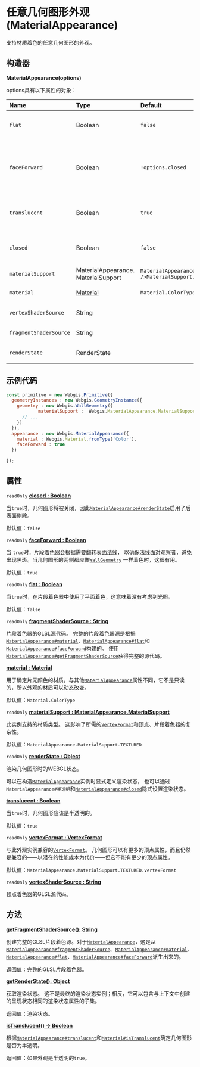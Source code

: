 # 任意几何图形外观(MaterialAppearance)

支持材质着色的任意几何图形的外观。

## 构造器

**MaterialAppearance(options)**

options具有以下属性的对象：

| Name                   | Type                                                         | Default                                             | Description                                                  |
| :--------------------- | :----------------------------------------------------------- | :-------------------------------------------------- | :----------------------------------------------------------- |
| `flat`                 | Boolean                                                      | `false`                                             | `optional`当`true`时，在片段着色器中使用了平面着色，这意味着没有考虑到光照。 |
| `faceForward`          | Boolean                                                      | `!options.closed`                                   | `optional`当 `true`时，片段着色器会根据需要翻转表面法线， 以确保法线面对观察者，避免出现黑斑。当几何图形的两侧都应像[`WallGeometry`](https://www.vvpstk.com/public/Cesium/Documentation/WallGeometry.html) 一样着色时，这很有用。 |
| `translucent`          | Boolean                                                      | `true`                                              | `optional`当`true`时，几何图形应该是半透明的，因此[`MaterialAppearance#renderState`](https://www.vvpstk.com/public/Cesium/Documentation/MaterialAppearance.html#renderState)启用了alpha混合。 |
| `closed`               | Boolean                                                      | `false`                                             | `optional`当`true`时，几何图形将被关闭，因此[`MaterialAppearance#renderState`](https://www.vvpstk.com/public/Cesium/Documentation/MaterialAppearance.html#renderState)启用了背面剔除。 |
| `materialSupport`      | MaterialAppearance.<br />MaterialSupport                     | `MaterialAppearance.<br />MaterialSupport.TEXTURED` | `optional`支持的材质类型。                                   |
| `material`             | [Material](https://www.vvpstk.com/public/Cesium/Documentation/Material.html) | `Material.ColorType`                                | `optional`用于确定片元颜色的材质。                           |
| `vertexShaderSource`   | String                                                       |                                                     | `optional`可选的GLSL顶点着色器源覆盖默认的顶点着色器。       |
| `fragmentShaderSource` | String                                                       |                                                     | `optional`可选的GLSL片段着色器源覆盖默认的片段着色器。       |
| `renderState`          | RenderState                                                  |                                                     | `optional`可选的渲染状态来覆盖默认的渲染状态。               |

## 示例代码

```javascript
const primitive = new Webgis.Primitive({
  geometryInstances : new Webgis.GeometryInstance({
    geometry : new Webgis.WallGeometry({
            materialSupport :  Webgis.MaterialAppearance.MaterialSupport.BASIC.vertexFormat,
      // ...
    })
  }),
  appearance : new Webgis.MaterialAppearance({
    material : Webgis.Material.fromType('Color'),
    faceForward : true
  })

});
```

## 属性

`readOnly` **[closed : Boolean]()**

当`true`时，几何图形将被关闭，因此[`MaterialAppearance#renderState`](https://www.vvpstk.com/public/Cesium/Documentation/MaterialAppearance.html#renderState)启用了后表面剔除。

默认值：`false`

`readOnly` **[faceForward : Boolean]()**

当 `true`时，片段着色器会根据需要翻转表面法线， 以确保法线面对观察者，避免出现黑斑。当几何图形的两侧都应像[`WallGeometry`](https://www.vvpstk.com/public/Cesium/Documentation/WallGeometry.html) 一样着色时，这很有用。

默认值：`true`

`readOnly` **[flat : Boolean]()**

当`true`时，在片段着色器中使用了平面着色，这意味着没有考虑到光照。

默认值：`false`

`readOnly` **[fragmentShaderSource : String]()**

片段着色器的GLSL源代码。 完整的片段着色器源是根据[`MaterialAppearance#material`](https://www.vvpstk.com/public/Cesium/Documentation/MaterialAppearance.html#material)、[`MaterialAppearance#flat`](https://www.vvpstk.com/public/Cesium/Documentation/MaterialAppearance.html#flat)和[`MaterialAppearance#faceForward`](https://www.vvpstk.com/public/Cesium/Documentation/MaterialAppearance.html#faceForward)构建的。 使用[`MaterialAppearance#getFragmentShaderSource`](https://www.vvpstk.com/public/Cesium/Documentation/MaterialAppearance.html#getFragmentShaderSource)获得完整的源代码。

**[material : Material]()**

用于确定片元颜色的材质。与其他[`MaterialAppearance`](https://www.vvpstk.com/public/Cesium/Documentation/MaterialAppearance.html)属性不同，它不是只读的，所以外观的材质可以动态改变。

默认值：`Material.ColorType`

`readOnly` **[materialSupport : MaterialAppearance.MaterialSupport]()**

此实例支持的材质类型。 这影响了所需的[`VertexFormat`](https://www.vvpstk.com/public/Cesium/Documentation/VertexFormat.html)和顶点、片段着色器的复杂性。

默认值：`MaterialAppearance.MaterialSupport.TEXTURED`

`readOnly` **[renderState : Object]()**

渲染几何图形时的WEBGL状态。

可以在构造[`MaterialAppearance`](https://www.vvpstk.com/public/Cesium/Documentation/MaterialAppearance.html)实例时显式定义渲染状态， 也可以通过`MaterialAppearance#半透明`和[`MaterialAppearance#closed`](https://www.vvpstk.com/public/Cesium/Documentation/MaterialAppearance.html#closed)隐式设置渲染状态。

**[translucent : Boolean]()**

当`true`时，几何图形应该是半透明的。

默认值：`true`

`readOnly` **[vertexFormat : VertexFormat]()**

与此外观实例兼容的[`VertexFormat`](https://www.vvpstk.com/public/Cesium/Documentation/VertexFormat.html)。 几何图形可以有更多的顶点属性，而且仍然是兼容的——以潜在的性能成本为代价——但它不能有更少的顶点属性。

默认值：`MaterialAppearance.MaterialSupport.TEXTURED.vertexFormat`

`readOnly` **[vertexShaderSource : String]()**

顶点着色器的GLSL源代码。

## 方法

**[getFragmentShaderSource(): String]()**

创建完整的GLSL片段着色源。对于[`MaterialAppearance`](https://www.vvpstk.com/public/Cesium/Documentation/MaterialAppearance.html)，这是从[`MaterialAppearance#fragmentShaderSource`](https://www.vvpstk.com/public/Cesium/Documentation/MaterialAppearance.html#fragmentShaderSource)、[`MaterialAppearance#material`](https://www.vvpstk.com/public/Cesium/Documentation/MaterialAppearance.html#material)、[`MaterialAppearance#flat`](https://www.vvpstk.com/public/Cesium/Documentation/MaterialAppearance.html#flat)、[`MaterialAppearance#faceForward`](https://www.vvpstk.com/public/Cesium/Documentation/MaterialAppearance.html#faceForward)派生出来的。

返回值：完整的GLSL片段着色器。

**[getRenderState(): Object]()**

获取渲染状态。 这不是最终的渲染状态实例；相反，它可以包含与上下文中创建的呈现状态相同的渲染状态属性的子集。

返回值：渲染状态。

**[isTranslucent() → Boolean]()**

根据[`MaterialAppearance#translucent`](https://www.vvpstk.com/public/Cesium/Documentation/MaterialAppearance.html#translucent)和[`Material#isTranslucent`](https://www.vvpstk.com/public/Cesium/Documentation/Material.html#isTranslucent)确定几何图形是否为半透明。

返回值：如果外观是半透明的`true`。
